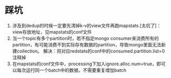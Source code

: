 # 踩坑

1. 涉及到dedup的时候一定要先清掉k-v的view文件再跑mapstats [太坑了]：view存放地址，见mapstats的conf文件
2. 当一个topic有多个partition时，若不指定mongo consumer来消费所有的partition，有可能消费不到实际存有数据的partition，导致mongo里面无法新建collection。
    解决：将对应redstats的conf中的consumed.partition.list=0注释掉
3. 在mapstats的conf文件中，processing下加入ignore.alloc.num=true，即可以每次运行同一个batch中的数据，不需要重复增加batch